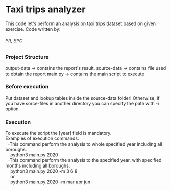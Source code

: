 # **Taxi trips analyzer**
This code let's perform an analysis on taxi trips dataset based on given exercise.
Code written by:
###### PR, SPC


### Project Structure
output-data -> contains the report's result.
source-data -> contains file used to obtain the report
main.py -> contains the main script to execute

### Before execution
Put dataset and lookup tables inside the source-data folder!
Otherwise, if you have sorce-files in another directory you can specify the path with -i option.

### Execution
To execute the script the [year] field is mandatory.\
Examples of execution commands: \
&nbsp; -This command perform the analysis to whole specified year including all boroughs. \
&nbsp;&nbsp;&nbsp;&nbsp;python3 main.py 2020 \
&nbsp; -This command perform the analysis to the specified year, with specified months including all boroughs. \
&nbsp;&nbsp;&nbsp;&nbsp;python3 main.py 2020 -m 3 6 8 \
&nbsp;&nbsp;&nbsp;&nbsp;or \
&nbsp;&nbsp;&nbsp;&nbsp;python3 main.py 2020 -m mar apr jun







